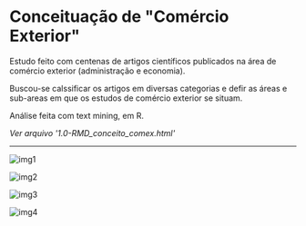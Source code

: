 # Conceituação de "Comércio Exterior"

Estudo feito com centenas de artigos científicos publicados na área de comércio exterior (administração e economia).

Buscou-se calssificar os artigos em diversas categorias e defir as áreas e sub-areas em que os estudos de comércio exterior se situam.

Análise feita com text mining, em R.

*Ver arquivo '1.0-RMD_conceito_comex.html'*

***

![img1](https://github.com/raguirreleal/text_mining_comex--R/assets/144735714/06b153a7-3892-4ee6-ae36-f428ac3b69a8)

![img2](https://github.com/raguirreleal/text_mining_comex--R/assets/144735714/c7c76e10-f64c-45b6-b99d-97db333ff27c)

![img3](https://github.com/raguirreleal/text_mining_comex--R/assets/144735714/d30d88ed-12c0-4fbf-9030-5d729b448cba)

![img4](https://github.com/raguirreleal/text_mining_comex--R/assets/144735714/8e6374a7-5a62-4662-9afc-77517443d332)
